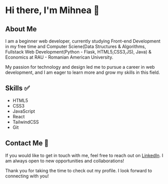 # Hi there, I'm Mihnea 👋

## About Me

I am a beginner web developer, currently studying Front-end Development in my free time and Computer Sciene(Data Structures & Algorithms, Fullstack Web Development(Python - Flask, HTML5,CSS3,JS), Java) & Economics at RAU - Romanian American University. 

My passion for technology and design led me to pursue a career in web development, and I am eager to learn more and grow my skills in this field.

## Skills ✅

- HTML5
- CSS3
- JavaScript
- React
- TailwindCSS
- Git
<!---
## Projects

Here are a few of my projects that showcase my skills and knowledge in web development:

- [Personal Portfolio](https://example.com) - A responsive website that showcases my skills, experience, and projects.
- [E-commerce Website](https://example.com) - A fully functional online store built using Bootstrap and JavaScript.
- [Blog Website](https://example.com) - A simple and elegant blog website with a clean layout and user-friendly interface.
--->
## Contact Me 📨

If you would like to get in touch with me, feel free to reach out on [LinkedIn](https://www.linkedin.com/in/mihnea/). I am always open to new opportunities and collaborations!

Thank you for taking the time to check out my profile. I look forward to connecting with you!


<!---
georgescumihnea/georgescumihnea is a ✨ special ✨ repository because its `README.md` (this file) appears on your GitHub profile.
You can click the Preview link to take a look at your changes.
--->
